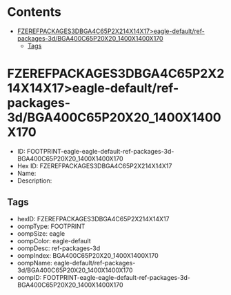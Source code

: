



Contents
========

* [FZEREFPACKAGES3DBGA4C65P2X214X14X17>eagle-default/ref-packages-3d/BGA400C65P20X20_1400X1400X170](#fzerefpackages3dbga4c65p2x214x14x17eagle-defaultref-packages-3dbga400c65p20x20_1400x1400x170)
	* [Tags](#tags)

# FZEREFPACKAGES3DBGA4C65P2X214X14X17>eagle-default/ref-packages-3d/BGA400C65P20X20_1400X1400X170

- ID: FOOTPRINT-eagle-eagle-default-ref-packages-3d-BGA400C65P20X20_1400X1400X170
- Hex ID: FZEREFPACKAGES3DBGA4C65P2X214X14X17
- Name: 
- Description: 

## Tags

- hexID: FZEREFPACKAGES3DBGA4C65P2X214X14X17
- oompType: FOOTPRINT
- oompSize: eagle
- oompColor: eagle-default
- oompDesc: ref-packages-3d
- oompIndex: BGA400C65P20X20_1400X1400X170
- oompName: eagle-default/ref-packages-3d/BGA400C65P20X20_1400X1400X170
- oompID: FOOTPRINT-eagle-eagle-default-ref-packages-3d-BGA400C65P20X20_1400X1400X170
